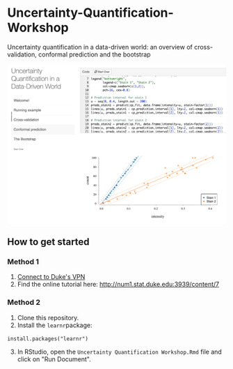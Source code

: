 # Uncertainty-Quantification-Workshop
Uncertainty quantification in a data-driven world: an overview of cross-validation, conformal prediction and the bootstrap


<img align="center" src="screenshot.png" width=600>

## How to get started

### Method 1

1. [Connect to Duke's VPN](https://oit.duke.edu/what-we-do/services/vpn#:~:text=You%20can%20connect%20to%20Duke's,software%20program%20onto%20your%20computer.&text=Or%20you%20can%20visit%20https,VPN%20software%20onto%20your%20computer.)
2. Find the online tutorial here: http://num1.stat.duke.edu:3939/content/7

### Method 2

1. Clone this repository.
2. Install the `learnr`package:
```
install.packages("learnr")
```
3. In RStudio, open the `Uncertainty Quantification Workshop.Rmd` file and click on "Run Document".
